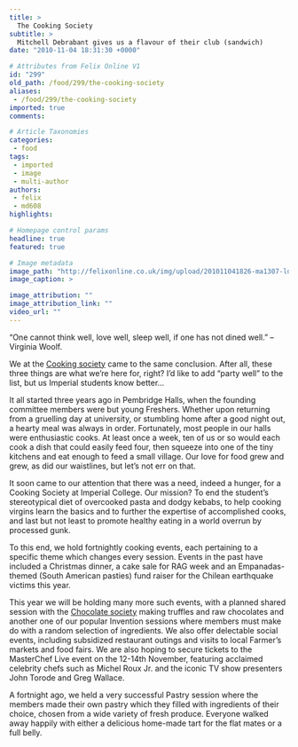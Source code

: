 ```yaml
---
title: >
  The Cooking Society
subtitle: >
  Mitchell Debrabant gives us a flavour of their club (sandwich)
date: "2010-11-04 18:31:30 +0000"

# Attributes from Felix Online V1
id: "299"
old_path: /food/299/the-cooking-society
aliases:
 - /food/299/the-cooking-society
imported: true
comments:

# Article Taxonomies
categories:
 - food
tags:
 - imported
 - image
 - multi-author
authors:
 - felix
 - md608
highlights:

# Homepage control params
headline: true
featured: true

# Image metadata
image_path: "http://felixonline.co.uk/img/upload/201011041826-ma1307-lolmsart.jpg"
image_caption: >

image_attribution: ""
image_attribution_link: ""
video_url: ""
---
```


“One cannot think well, love well, sleep well, if one has not dined well.” – Virginia Woolf.

We at the [Cooking society](http://www.imperialcollegeunion.org/clubs-and-societies/a-to-z/c/cooking/) came to the same conclusion. After all, these three things are what we’re here for, right? I’d like to add “party well” to the list, but us Imperial students know better...

It all started three years ago in Pembridge Halls, when the founding committee members were but young Freshers. Whether upon returning from a gruelling day at university, or stumbling home after a good night out, a hearty meal was always in order. Fortunately, most people in our halls were enthusiastic cooks. At least once a week, ten of us or so would each cook a dish that could easily feed four, then squeeze into one of the tiny kitchens and eat enough to feed a small village. Our love for food grew and grew, as did our waistlines, but let’s not err on that.

It soon came to our attention that there was a need, indeed a hunger, for a Cooking Society at Imperial College. Our mission? To end the student’s stereotypical diet of overcooked pasta and dodgy kebabs, to help cooking virgins learn the basics and to further the expertise of accomplished cooks, and last but not least to promote healthy eating in a world overrun by processed gunk.

To this end, we hold fortnightly cooking events, each pertaining to a specific theme which changes every session. Events in the past have included a Christmas dinner, a cake sale for RAG week and an Empanadas-themed (South American pasties) fund raiser for the Chilean earthquake victims this year.

This year we will be holding many more such events, with a planned shared session with the [Chocolate society](http://www.imperialcollegeunion.org/clubs-and-societies/a-to-z/c/chocolate/) making truffles and raw chocolates and another one of our popular Invention sessions where members must make do with a random selection of ingredients. We also offer delectable social events, including subsidized restaurant outings and visits to local Farmer’s markets and food fairs. We are also hoping to secure tickets to the MasterChef Live event on the 12-14th November, featuring acclaimed celebrity chefs such as Michel Roux Jr. and the iconic TV show presenters John Torode and Greg Wallace.

A fortnight ago, we held a very successful Pastry session where the members made their own pastry which they filled with ingredients of their choice, chosen from a wide variety of fresh produce. Everyone walked away happily with either a delicious home-made tart for the flat mates or a full belly.
